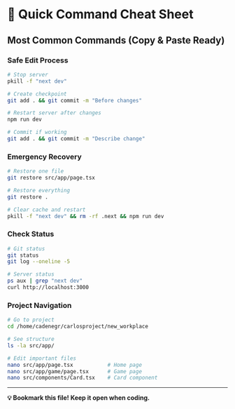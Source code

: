 # 🚀 Quick Command Cheat Sheet

## Most Common Commands (Copy & Paste Ready)

### Safe Edit Process
```bash
# Stop server
pkill -f "next dev"

# Create checkpoint  
git add . && git commit -m "Before changes"

# Restart server after changes
npm run dev

# Commit if working
git add . && git commit -m "Describe change"
```

### Emergency Recovery
```bash
# Restore one file
git restore src/app/page.tsx

# Restore everything
git restore .

# Clear cache and restart
pkill -f "next dev" && rm -rf .next && npm run dev
```

### Check Status
```bash
# Git status
git status
git log --oneline -5

# Server status
ps aux | grep "next dev"
curl http://localhost:3000
```

### Project Navigation
```bash
# Go to project
cd /home/cadenegr/carlosproject/new_workplace

# See structure
ls -la src/app/

# Edit important files
nano src/app/page.tsx           # Home page
nano src/app/game/page.tsx      # Game page  
nano src/components/Card.tsx    # Card component
```

---
**💡 Bookmark this file! Keep it open when coding.**